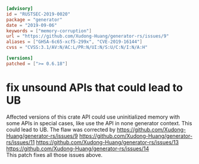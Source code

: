 ```toml
[advisory]
id = "RUSTSEC-2019-0020"
package = "generator"
date = "2019-09-06"
keywords = ["memory-corruption"]
url = "https://github.com/Xudong-Huang/generator-rs/issues/9"
aliases = ["GHSA-6c65-xcf5-299x", "CVE-2019-16144"]
cvss = "CVSS:3.1/AV:N/AC:L/PR:N/UI:N/S:U/C:N/I:N/A:H"

[versions]
patched = [">= 0.6.18"]
```

# fix unsound APIs that could lead to UB

Affected versions of this crate API could use uninitialized memory with some APIs in special
cases, like use the API in none generator context. This could lead to UB.
The flaw was corrected by <https://github.com/Xudong-Huang/generator-rs/issues/9>
                          <https://github.com/Xudong-Huang/generator-rs/issues/11>
                          <https://github.com/Xudong-Huang/generator-rs/issues/13>
                          <https://github.com/Xudong-Huang/generator-rs/issues/14>                                                  
This patch fixes all those issues above.
